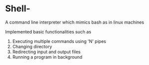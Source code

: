 # Shell-
A command line interpreter which mimics bash as in linux machines 
 
Implemented basic functionalities such as
1. Executing multiple commands using 'N' pipes 
2. Changing directory
3. Redirecting input and output files 
4. Running a program in background 

